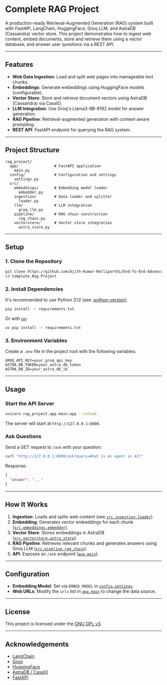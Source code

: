 # Complete RAG Project

A production-ready Retrieval-Augmented Generation (RAG) system built with FastAPI, LangChain, HuggingFace, Groq LLM, and AstraDB (Cassandra) vector store. This project demonstrates how to ingest web content, embed documents, store and retrieve them using a vector database, and answer user questions via a REST API.

---

## Features

- **Web Data Ingestion**: Load and split web pages into manageable text chunks.
- **Embeddings**: Generate embeddings using HuggingFace models (configurable).
- **Vector Store**: Store and retrieve document vectors using AstraDB (Cassandra) via CassIO.
- **LLM Integration**: Use Groq's Llama3-8B-8192 model for answer generation.
- **RAG Pipeline**: Retrieval-augmented generation with context-aware prompting.
- **REST API**: FastAPI endpoint for querying the RAG system.

---

## Project Structure

```
rag_project/
  app/                # FastAPI application
    main.py
  config/             # Configuration and settings
    settings.py
  src/
    embeddings/       # Embedding model loader
      embedder.py
    ingestion/        # Data loader and splitter
      loader.py
    llm/              # LLM integration
      groq_llm.py
    pipeline/         # RAG chain construction
      rag_chain.py
    vectorstore/      # Vector store integration
      astra_store.py
```

---

## Setup

### 1. Clone the Repository

```sh
git clone https://github.com/Ajith-Kumar-Nelliparthi/End-To-End-Advanced-RAG-Project-using-Open-Source-LLM-Models-And-Groq-Inferencing-engine.git
cd Complete_Rag_Project
```

### 2. Install Dependencies

It's recommended to use Python 3.12 (see [.python-version](.python-version)).

```sh
pip install -r requirements.txt
```

Or with [uv](https://github.com/astral-sh/uv):

```sh
uv pip install -r requirements.txt
```

### 3. Environment Variables

Create a `.env` file in the project root with the following variables:

```env
GROQ_API_KEY=your_groq_api_key
ASTRA_DB_TOKEN=your_astra_db_token
ASTRA_DB_ID=your_astra_db_id
```

---

## Usage

### Start the API Server

```sh
uvicorn rag_project.app.main:app --reload
```

The server will start at `http://127.0.0.1:8000`.

### Ask Questions

Send a GET request to `/ask` with your question:

```sh
curl "http://127.0.0.1:8000/ask?query=What is an agent in AI?"
```

Response:
```json
{
  "answer": "..."
}
```

---

## How It Works

1. **Ingestion**: Loads and splits web content (see [`src.ingestion.loader`](rag_project/src/ingestion/loader.py)).
2. **Embedding**: Generates vector embeddings for each chunk ([`src.embeddings.embedder`](rag_project/src/embeddings/embedder.py)).
3. **Vector Store**: Stores embeddings in AstraDB ([`src.vectorstore.astra_store`](rag_project/src/vectorstore/astra_store.py)).
4. **RAG Pipeline**: Retrieves relevant chunks and generates answers using Groq LLM ([`src.pipeline.rag_chain`](rag_project/src/pipeline/rag_chain.py)).
5. **API**: Exposes an `/ask` endpoint ([`app.main`](rag_project/app/main.py)).

---

## Configuration

- **Embedding Model**: Set via `EMBED_MODEL` in [`config.settings`](rag_project/config/settings.py).
- **Web URLs**: Modify the `urls` list in [`app.main`](rag_project/app/main.py) to change the data source.

---

## License

This project is licensed under the [GNU GPL v3](LICENSE).

---

## Acknowledgements

- [LangChain](https://github.com/langchain-ai/langchain)
- [Groq](https://groq.com/)
- [HuggingFace](https://huggingface.co/)
- [AstraDB / CassIO](https://cassio.org/)
- [FastAPI](https://fastapi.tiangolo.com/)

